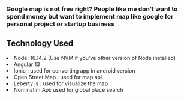 <h3>Google map is not free right? People like me don't want to spend money but want to implement map like google for personal project or startup business</h3>

<h2>Technology Used</h2>
<li>Node: 16.14.2 (Use NVM if you've other version of Node installed)</li>
<li>Angular 13</li>
<li>Ionic : used for converting app in android version</li>
<li>Open Street Map : used for map api</li>
<li>Leberty js : used for visualize the map</li>
<li>Nominatim Api: used for global place search</li>
